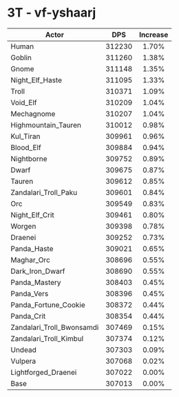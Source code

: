 # 3T - vf-yshaarj
| Actor | DPS | Increase |
|---|:---:|:---:|
|Human|312230|1.70%|
|Goblin|311260|1.38%|
|Gnome|311148|1.35%|
|Night_Elf_Haste|311095|1.33%|
|Troll|310371|1.09%|
|Void_Elf|310209|1.04%|
|Mechagnome|310207|1.04%|
|Highmountain_Tauren|310012|0.98%|
|Kul_Tiran|309961|0.96%|
|Blood_Elf|309884|0.94%|
|Nightborne|309752|0.89%|
|Dwarf|309675|0.87%|
|Tauren|309612|0.85%|
|Zandalari_Troll_Paku|309601|0.84%|
|Orc|309549|0.83%|
|Night_Elf_Crit|309461|0.80%|
|Worgen|309398|0.78%|
|Draenei|309252|0.73%|
|Panda_Haste|309021|0.65%|
|Maghar_Orc|308696|0.55%|
|Dark_Iron_Dwarf|308690|0.55%|
|Panda_Mastery|308403|0.45%|
|Panda_Vers|308396|0.45%|
|Panda_Fortune_Cookie|308372|0.44%|
|Panda_Crit|308354|0.44%|
|Zandalari_Troll_Bwonsamdi|307469|0.15%|
|Zandalari_Troll_Kimbul|307374|0.12%|
|Undead|307303|0.09%|
|Vulpera|307068|0.02%|
|Lightforged_Draenei|307022|0.00%|
|Base|307013|0.00%|
